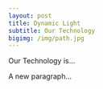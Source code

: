 ```yaml
---
layout: post
title: Dynamic Light
subtitle: Our Technology
bigimg: /img/path.jpg
---
```


Our Technology is...

A new paragraph...
